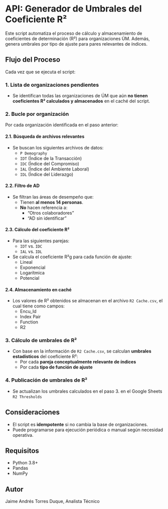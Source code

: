 # API: Generador de Umbrales del Coeficiente R²

Este script automatiza el proceso de cálculo y almacenamiento de coeficientes de determinación (R²) para organizaciones ÚM. Además, genera umbrales por tipo de ajuste para pares relevantes de índices.

## Flujo del Proceso

Cada vez que se ejecuta el script:

### 1. Lista de organizaciones pendientes
- Se identifican todas las organizaciones de ÚM que aún **no tienen coeficientes R² calculados y almacenados** en el caché del script.

### 2. Bucle por organización
Por cada organización identificada en el paso anterior:

#### 2.1. Búsqueda de archivos relevantes
- Se buscan los siguientes archivos de datos:
  - `P Demography`
  - `IDT` (Índice de la Transacción)
  - `IDC` (Índice del Compromiso)
  - `IAL` (Índice del Ambiente Laboral)
  - `IDL` (Índice del Liderazgo)

#### 2.2. Filtro de AD
- Se filtran las áreas de desempeño que:
  - Tienen **al menos 14 personas**.
  - **No** hacen referencia a:
    - “Otros colaboradores”
    - “AD sin identificar”

#### 2.3. Cálculo del coeficiente R²
- Para las siguientes parejas:
  - `IDT` vs. `IDC`
  - `IAL` vs. `IDL`
- Se calcula el coeficiente R²g para cada función de ajuste:
  - Lineal
  - Exponencial
  - Logarítmica
  - Potencial

#### 2.4. Almacenamiento en caché
- Los valores de R² obtenidos se almacenan en el archivo `R2 Cache.csv`, el cual tiene como campos:
  - Encu_Id
  - Index Pair
  - Function
  - R2

### 3. Cálculo de umbrales de R²
- Con base en la información de `R2 Cache.csv`, se calculan **umbrales estadísticos** del coeficiente R²:
  - Por cada **pareja conceptualmente relevante de índices**
  - Por cada **tipo de función de ajuste**

### 4. Publicación de umbrales de R²
- Se actualizan los umbrales calculados en el paso 3. en el Google Sheets `R2 Thresholds`

## Consideraciones
- El script es **idempotente** si no cambia la base de organizaciones.
- Puede programarse para ejecución periódica o manual según necesidad operativa.

## Requisitos
- Python 3.8+
- Pandas
- NumPy

## Autor
Jaime Andrés Torres Duque, Analista Técnico
